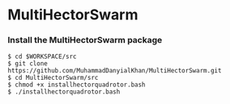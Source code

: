# MultiHectorSwarm
 ### Install the MultiHectorSwarm package
```
$ cd $WORKSPACE/src
$ git clone  https://github.com/MuhammadDanyialKhan/MultiHectorSwarm.git
$ cd MultiHectorSwarm/src
$ chmod +x installhectorquadrotor.bash
$ ./installhectorquadrotor.bash
```
